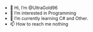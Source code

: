 - 👋 Hi, I’m @UltraGold96
- 👀 I’m interested in Programming
- 🌱 I’m currently learning C# and Other.
- 📫 How to reach me nothing

<!---
UltraGold96/UltraGold96 is a ✨ special ✨ repository because its `README.md` (this file) appears on your GitHub profile.
You can click the Preview link to take a look at your changes.
--->
